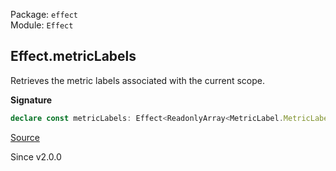 Package: `effect`<br />
Module: `Effect`<br />

## Effect.metricLabels

Retrieves the metric labels associated with the current scope.

**Signature**

```ts
declare const metricLabels: Effect<ReadonlyArray<MetricLabel.MetricLabel>, never, never>
```

[Source](https://github.com/Effect-TS/effect/tree/main/packages/effect/src/Effect.ts#L11738)

Since v2.0.0